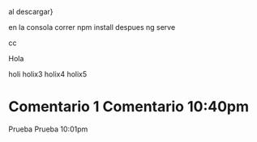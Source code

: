 al descargar}

en la consola correr   npm install 
despues ng serve


cc

Hola

holi
holix3
holix4
holix5

Comentario 1
Comentario 10:40pm
=======
Prueba
Prueba 10:01pm


